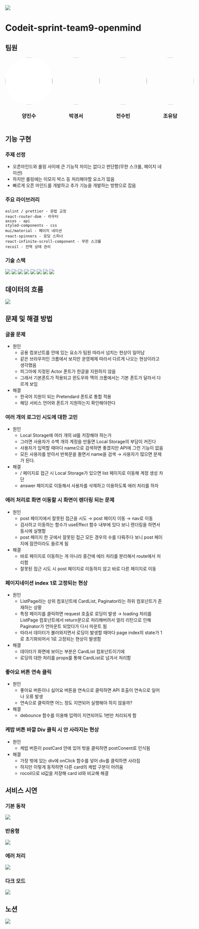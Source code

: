<img src='./src/asset/post/nav-img.svg' >

# Codeit-sprint-team9-openmind

## 팀원

<div style="display:flex; justify-content:space-between; align-items: center; text-align:center;;">
    <div>
        <a href="https://github.com/Accept77">
            <img src='https://avatars.githubusercontent.com/u/101549519?v=4' width=150px height=150px style='border-radius: 100px; background:white;'>
        </a>
        <h3>양진수</h3>
    </div>
    <div>
        <a href="https://github.com/zermzerm">
            <img src='https://avatars.githubusercontent.com/u/91651812?v=4' width=150px height=150px style='border-radius: 100px'>
        </a>
        <h3>박경서</h3>
    </div>
    <div>
        <a href="https://github.com/SoobinJ">
            <img src='https://avatars.githubusercontent.com/u/77039033?v=4' width=150px height=150px style='border-radius: 100px'>
        </a>
        <h3>전수빈</h3>
    </div>
    <div>
        <a href="https://github.com/youdame">
            <img src='https://avatars.githubusercontent.com/u/112458620?v=4' width=150px height=150px style='border-radius: 100px'>
        </a>
        <h3>조유담</h3>
    </div>
</div>

## 기능 구현

### 주제 선정

- 오픈마인드와 롤링 사이에 큰 기능적 차이는 없다고 판단함(무한 스크롤, 페이지 네이션)
- 하지만 롤링에는 이모지 박스 등 처리해야할 요소가 많음
- 빠르게 오픈 마인드를 개발하고 추가 기능을 개발하는 방향으로 잡음

### 주요 라이브러리

```
eslint / prettier - 문법 교정
react-router-dom - 라우터
axios - api
styled-components - css
mui/material - 페이지 네이션
react-spinners - 로딩 스피너
react-infinite-scroll-component - 무한 스크롤
recoil - 전역 상태 관리
```

### 기술 스택

<img src="https://img.shields.io/badge/html5-E34F26?style=for-the-badge&logo=html5&logoColor=white">
<img src="https://img.shields.io/badge/javascript-F7DF1E?style=for-the-badge&logo=javascript&logoColor=white">
<img src="https://img.shields.io/badge/react-61DAFB?style=for-the-badge&logo=react&logoColor=white">
<img src="https://img.shields.io/badge/styledcomponents-DB7093?style=for-the-badge&logo=styledcomponents&logoColor=white">

<img src="https://img.shields.io/badge/reactrouter-CA4245?style=for-the-badge&logo=reactrouter&logoColor=white">
<img src="https://img.shields.io/badge/nodedotjs-339933?style=for-the-badge&logo=nodedotjs&logoColor=white">
<img src="https://img.shields.io/badge/eslint-4B32C3?style=for-the-badge&logo=eslint&logoColor=white">
<img src="https://img.shields.io/badge/prettier-F7B93E?style=for-the-badge&logo=prettier&logoColor=white">

## 데이터의 흐름

<img src="./src/asset/etc/데이터 흐름.png">

## 문제 및 해결 방법

### 글꼴 문제

- 원인
  - 공용 컴포넌트를 안에 있는 요소가 팀원 따라서 넘치는 현상이 일어남
  - 같은 브라우저인 크롬에서 보지만 운영체제 따라서 다르게 나오는 현상이라고 생각했음
  - 피그마에 지정된 Actor 폰트가 한글을 지원하지 않음
  - 그래서 기본폰트가 적용되고 윈도우와 맥의 크롬에서는 기본 폰트가 달라서 다르게 보임
- 해결
  - 한국어 지원이 되는 Pretendard 폰트로 통합 적용
  - 해당 서비스 언어와 폰트가 지원하는지 확인해야한다

### 여러 개의 로그인 시도에 대한 고민

- 원인
  - Local Storage에 여러 개의 id를 저장해야 하는가
  - 그러면 사용자가 수백 개의 계정을 만들면 Local Storage의 부담이 커진다
  - 사용자가 입력할 때마다 name으로 검색하면 좋겠지만 API에 그런 기능이 없음
  - 모든 사용자를 받아서 반복문을 돌면서 name을 검색 → 사용자가 많으면 문제가 된다.
- 해결
  - / 페이지로 접근 시 Local Storage가 있으면 list 페이지로 이동해 계정 생성 차단
  - answer 페이지로 이동해서 사용자를 삭제하고 이용하도록 에러 처리를 하자

### 에러 처리로 화면 이동할 시 화면이 렌더링 되는 문제

- 원인
  - post 페이지에서 잘못된 접근을 시도 → post 페이지 이동 → nav로 이동
  - 검사하고 이동하는 함수가 useEffect 함수 내부에 있다 보니 렌더링을 하면서 동시에 실행함
  - post 페이지 한 곳에서 잘못된 접근 모든 경우의 수를 다뤄주다 보니 post 페이지에 잠깐이라도 들르게 됨
- 해결
  - 바로 페이지로 이동하는 게 아니라 중간에 에러 처리를 분리해서 route에서 처리함
  - 잘못된 접근 시도 시 post 페이지로 이동하지 않고 바로 다른 페이지로 이동

### 페이지네이션 index 1로 고정되는 현상

- 원인
  - ListPage라는 상위 컴포넌트에 CardList, Paginator라는 하위 컴포넌트가 존재하는 상황
  - 특정 페이지를 클릭하면 request 호출로 로딩이 발생 → loading 처리를 ListPage 컴포넌트에서 return문으로 처리해버려서 얼리 리턴으로 인해 Paginator가 언마운트 되었다가 다시 마운트 됨
  - 따라서 데이터가 불러와지면서 로딩이 발생할 때마다 page index의 state가 1로 초기화되어서 1로 고정되는 현상이 발생함
- 해결
  - 데이터가 화면에 보이는 부분은 CardList 컴포넌트이기에
  - 로딩의 대한 처리를 props를 통해 CardList로 넘겨서 처리함

### 좋아요 버튼 연속 클릭

- 원인
  - 좋아요 버튼이나 싫어요 버튼을 연속으로 클릭하면 API 호출이 연속으로 일어나 오류 발생
  - 연속으로 클릭하면 어느 정도 지연되어 실행해야 하지 않을까?
- 해결
  - debounce 함수를 이용해 입력이 지연되어도 1번만 처리되게 함

### 케밥 버튼 바깥 Div 클릭 시 안 사라지는 현상

- 원인
  - 케밥 버튼이 postCard 안에 있어 밖을 클릭하면 postConent로 인식됨
- 해결
  - 가장 밖에 있는 div에 onClick 함수를 넣어 div를 클릭하면 사라짐
  - 하지만 이렇게 동작하면 다른 card의 케밥 구분이 어려움
  - rocoil으로 id값을 저장해 card id와 비교해 해결

## 서비스 시연

### 기본 동작

<img src="./src/asset/etc/기본 동작.gif">

### 반응형

<img src="./src/asset/etc/반응형.gif">

### 에러 처리

<img src="./src/asset/etc/에러 처리.gif">

### 다크 모드

<img src="./src/asset/etc/다크모드.gif">

## 노션

<a href="https://sable-wavelength-4a8.notion.site/9-a526328efb6244e9b979f0e513678a04">
  <img src="https://img.shields.io/badge/Notion-000000?style=for-the-badge&logo=Notion&logoColor=white">
</a>
